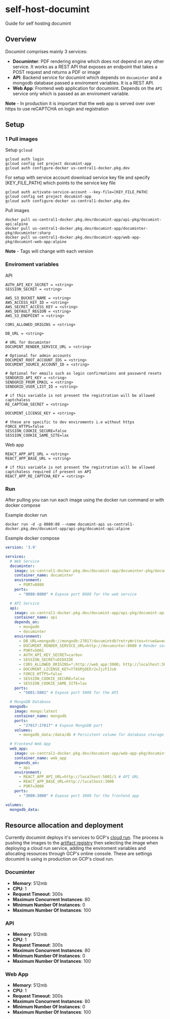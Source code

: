 # self-host-documint
Guide for self hosting documint

## Overview
Documint comprises mainly 3 services:
- **Documinter**: PDF rendering engine which does not depend on any other service. It works as a REST API that exposes an endpoint that takes a POST request and returns a PDF or image
- **API**: Backend service for documint which depends on `documinter` and a mongodb database passed a enviroment variables. It is a REST API.
- **Web App**: Frontend web application for documnint. Depends on the `API` service only which is passed as an enviroment variable.

**Note** - In production it is important that the web app is served over over https to use reCAPTCHA on login and registration 

## Setup

### 1 Pull images

Setup `gcloud`

```
gcloud auth login
gcloud config set project documint-app
gcloud auth configure-docker us-central1-docker.pkg.dev
```

For setup with service account download service key file and specify [KEY_FILE_PATH] which points to the service key file
```
gcloud auth activate-service-account --key-file=[KEY_FILE_PATH]
gcloud config set project documint-app
gcloud auth configure-docker us-central1-docker.pkg.dev
```

Pull images
```
docker pull us-central1-docker.pkg.dev/documint-app/api-pkg/documint-api:alpine
docker pull us-central1-docker.pkg.dev/documint-app/documinter-pkg/documinter:sharp
docker pull us-central1-docker.pkg.dev/documint-app/web-app-pkg/documint-web-app:alpine
```

**Note** - Tags will change with each version

### Enviroment variables
API
```
AUTH_API_KEY_SECRET = <string>
SESSION_SECRET = <string>

AWS_S3_BUCKET_NAME = <string>
AWS_ACCESS_KEY_ID = <string>
AWS_SECRET_ACCESS_KEY = <string>
AWS_DEFAULT_REGION = <string>
AWS_S3_ENDPOINT = <string>

CORS_ALLOWED_ORIGINS = <string>

DB_URL = <string>

# URL for documinter
DOCUMINT_RENDER_SERVICE_URL = <string>

# Optional for admin accounts
DOCUMINT_ROOT_ACCOUNT_IDS = <string>
DOCUMINT_SOURCE_ACCOUNT_ID = <string>

# Optional for emails such as login confirmations and password resets
SENDGRID_API_KEY = <string>
SENDGRID_FROM_EMAIL = <string>
SENDGRID_USER_LIST_ID = <string>

# if this variable is not present the registration will be allowed captchaless
RE_CAPTCHA_SECRET = <string>

DOCUMINT_LICENSE_KEY = <string>

# these are specific to dev enviroments i.e without https
FORCE_HTTPS=false
SESSION_COOKIE_SECURE=false
SESSION_COOKIE_SAME_SITE=lax
```

Web app
```
REACT_APP_API_URL = <string>
REACT_APP_BASE_URL = <string>

# if this variable is not present the registration will be allowed captchaless required if present on API
REACT_APP_RE_CAPTCHA_KEY = <string>
```

### Run
After pulling you can run each image using the docker run command or with docker compose

Example docker run
```
docker run -d -p 8080:80 --name documint-api us-central1-docker.pkg.dev/documint-app/api-pkg/documint-api:alpine
```

Example docker compose
```yaml
version: '3.9'

services:
  # Web Service
  documinter:
    image: us-central1-docker.pkg.dev/documint-app/documinter-pkg/documinter:sharp
    container_name: documinter
    environment:
      - PORT=8080
    ports:
      - "8080:8080" # Expose port 8080 for the web service

  # API Service
  api:
    image: us-central1-docker.pkg.dev/documint-app/api-pkg/documint-api:alpine
    container_name: api
    depends_on:
      - mongodb
      - documinter
    environment:
      - DB_URL=mongodb://mongodb:27017/documintdb?retryWrites=true&w=majority # MongoDB URL
      - DOCUMINT_RENDER_SERVICE_URL=http://documinter:8080 # Render service URL
      - PORT=5001
      - AUTH_API_KEY_SECRET=carbon
      - SESSION_SECRET=DIOXIDE
      - CORS_ALLOWED_ORIGINS=*;http://web_app:3000; http://localhost:3000
      - DOCUMINT_LICENSE_KEY=Y765MjDEEr2xJjzFIJsb
      - FORCE_HTTPS=false
      - SESSION_COOKIE_SECURE=false
      - SESSION_COOKIE_SAME_SITE=lax
    ports:
      - "5001:5001" # Expose port 5000 for the API

  # MongoDB Database
  mongodb:
    image: mongo:latest
    container_name: mongodb
    ports:
      - "27017:27017" # Expose MongoDB port
    volumes:
      - mongodb_data:/data/db # Persistent volume for database storage

  # Frontend Web App
  web_app:
    image: us-central1-docker.pkg.dev/documint-app/web-app-pkg/documint-web-app:alpine
    container_name: web_app
    depends_on:
      - api
    environment:
      - REACT_APP_API_URL=http://localhost:5001/1 # API URL
      - REACT_APP_BASE_URL=http://localhost:3000
      - PORT=3000
    ports:
      - "3000:3000" # Expose port 3000 for the frontend app

volumes:
  mongodb_data:
```


## Resource allocation and deployment
Currently documint deploys it's services to GCP's [cloud run](https://cloud.google.com/run/docs/overview/what-is-cloud-run). The process is pushing the images to the [artifact registry](https://cloud.google.com/artifact-registry/docs/overview) then selecting the image when deploying a cloud run service, adding the enviroment variables and allocating resources through GCP's online console. These are settings documint is using in production on GCP's cloud run.

### Documinter
- **Memory**: 512mb
- **CPU**: 1
- **Request Timeout**: 300s
- **Maximum Concurrent Instances**: 80
- **Minimum Number Of Instances**: 0
- **Maximum Number Of Instances**: 100

### API
- **Memory**: 512mb
- **CPU**: 1
- **Request Timeout**: 300s
- **Maximum Concurrent Instances**: 80
- **Minimum Number Of Instances**: 0
- **Maximum Number Of Instances**: 100

### Web App
- **Memory**: 512mb
- **CPU**: 1
- **Request Timeout**: 300s
- **Maximum Concurrent Instances**: 80
- **Minimum Number Of Instances**: 0
- **Maximum Number Of Instances**: 100

